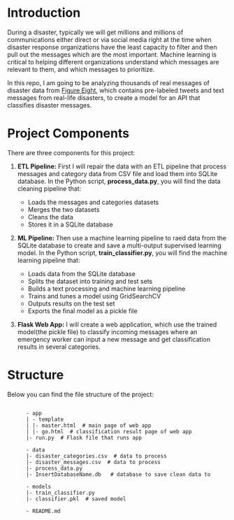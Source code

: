 # Introduction

During a disaster, typically we will get millions and millions of communications either direct or via social media right at the time when disaster response organizations have the least capacity to filter and then pull out the messages which are the most important. Machine learning is critical to helping different organizations understand which messages are relevant to them, and which messages to prioritize.  


In this repo, I am going to be analyzing thousands of real messages of disaster data from [Figure Eight](), which contains pre-labeled tweets and text messages from real-life disasters, to create a model for an API that classifies disaster messages.

# Project Components

There are three components for this project: 

1. **ETL Pipeline:** First I will repair the data with an ETL pipeline that process messages and category data from CSV file and load them into SQLite database. In the Python script, **process_data.py**, you will find the data cleaning pipeline that:

    * Loads the messages and categories datasets
    * Merges the two datasets
    * Cleans the data
    * Stores it in a SQLite database

2. **ML Pipeline:** Then use a machine learning pipeline to raed data from the SQLite database to create and save a multi-output supervised learning model. In the Python script, **train_classifier.py**, you will find the machine learning pipeline that:

    * Loads data from the SQLite database
    * Splits the dataset into training and test sets
    * Builds a text processing and machine learning pipeline
    * Trains and tunes a model using GridSearchCV
    * Outputs results on the test set
    * Exports the final model as a pickle file

3. **Flask Web App:** I will create a web application, which use the trained model(the pickle file) to classify incoming messages where an emergency worker can input a new message and get classification results in several categories.

# Structure 
Below you can find the file structure of the project:
<pre><code class="lang-txt">
      - app
      | - template
      | |- master.html  # main page of web app
      | |- go.html  # classification result page of web app
      |- run.py  # Flask file that runs app

      - data
      |- disaster_categories.csv  # data to process 
      |- disaster_messages.csv  # data to process
      |- process_data.py
      |- InsertDatabaseName.db   # database to save clean data to

      - models
      |- train_classifier.py
      |- classifier.pkl  # saved model 

      - README.md
</code></pre>
